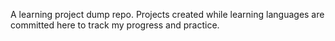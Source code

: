 A learning project dump repo. Projects created while learning languages are committed here to track my progress and practice.
